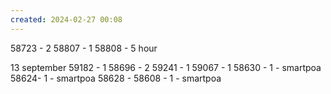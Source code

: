 ```yaml
---
created: 2024-02-27 00:08
---
```

58723 - 2
58807 - 1
58808 - 5 hour




13 september
59182 - 1
58696 - 2
59241 - 1
59067 - 1
58630 - 1 - smartpoa
58624- 1 - smartpoa
58628 - 
58608 - 1 - smartpoa



